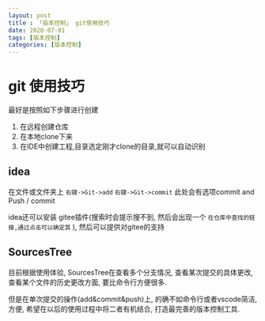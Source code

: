 ```yaml
---
layout: post
title : 「版本控制」 git使用技巧
date: 2020-07-01
tags: [版本控制]
categories: [版本控制]
---
```

# git 使用技巧

最好是按照如下步骤进行创建

1. 在远程创建仓库
2. 在本地clone下来
3. 在IDE中创建工程,目录选定刚才clone的目录,就可以自动识别

## idea

在文件或文件夹上
 `右键->Git->add`
 `右键->Git->commit`
此处会有选项commit and Push / commit

idea还可以安装 gitee插件(搜索时会提示搜不到, 然后会出现一个 `在仓库中查找的链接,通过点击可以确定其` ), 然后可以提供对gitee的支持

## SourcesTree

目前根据使用体验, SourcesTree在查看多个分支情况, 查看某次提交的具体更改, 查看某个文件的历史更改方面, 要比命令行方便很多.

但是在单次提交的操作(add&commit&push)上, 的确不如命令行或者vscode简洁, 方便, 希望在以后的使用过程中将二者有机结合, 打造最完善的版本控制工具.
